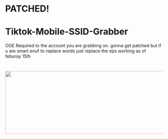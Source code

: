 # PATCHED!

# Tiktok-Mobile-SSID-Grabber
OGE Required to the account you are grabbing on.
gonna get patched but if u are smart enuf to replace words just replace the eps 
working as of feburay 15th


<h1 align="center">
  <img  src="https://i.imgur.com/K2wvKes.png" height="200" width="2000" />
  <br/>
</h1>
